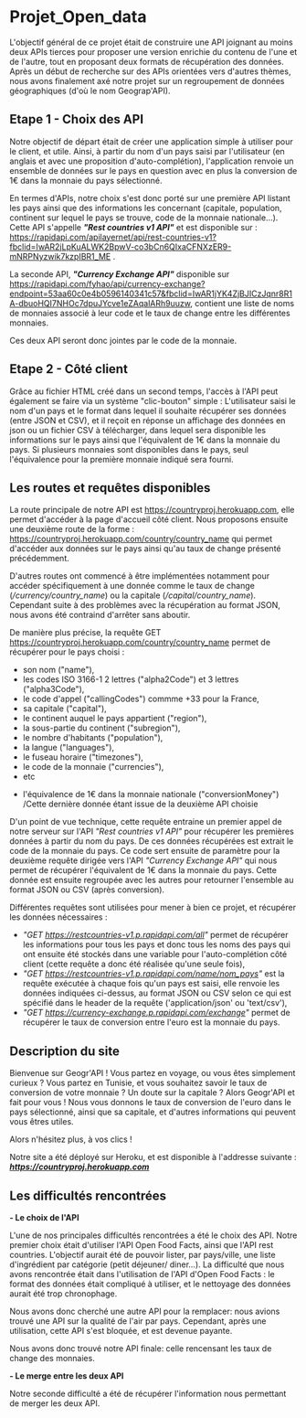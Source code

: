 # Projet_Open_data

L'objectif général de ce projet était de construire une API joignant au moins deux APIs tierces pour proposer une version enrichie du contenu de l'une et de l'autre, tout en proposant deux formats de récupération des données. Après un début de recherche sur des APIs orientées vers d'autres thèmes, nous avons finalement axé notre projet sur un regroupement de données géographiques (d'où le nom Geograp'API).

## Etape 1 - Choix des API

Notre objectif de départ était de créer une application simple à utiliser pour le client, et utile. Ainsi, à partir du nom d'un pays saisi par l'utilisateur (en anglais et avec une proposition d'auto-complétion), l'application renvoie un ensemble de données sur le pays en question avec en plus la conversion de 1€ dans la monnaie du pays sélectionné.

En termes d'APIs, notre choix s'est donc porté sur une première API listant les pays ainsi que des informations les concernant (capitale, population, continent sur lequel le pays se trouve, code de la monnaie nationale...). Cette API s'appelle ***"Rest countries v1 API"*** et est disponible sur : https://rapidapi.com/apilayernet/api/rest-countries-v1?fbclid=IwAR2jLpKuALWK2BpwV-co3bCn6QIxaCFNXzER9-mNRPNyzwik7kzpIBR1_ME .

La seconde API, ***"Currency Exchange API"*** disponible sur https://rapidapi.com/fyhao/api/currency-exchange?endpoint=53aa60c0e4b0596140341c57&fbclid=IwAR1jYK4ZjBJICzJqnr8R1A-dbuoHQI7NHOc7dpuJYcve1eZAqalARh9uuzw, contient une liste de noms de monnaies associé à leur code et le taux de change entre les différentes monnaies. 

Ces deux API seront donc jointes par le code de la monnaie. 

## Etape 2 - Côté client

Grâce au fichier HTML créé dans un second temps, l'accès à l'API peut également se faire via un système "clic-bouton" simple : L'utilisateur saisi le nom d'un pays et le format dans lequel il souhaite récupérer ses données (entre JSON et CSV), et il reçoit en réponse un affichage des données en json ou un fichier CSV à télécharger, dans lequel sera disponible les informations sur le pays ainsi que l'équivalent de 1€ dans la monnaie du pays. Si plusieurs monnaies sont disponibles dans le pays, seul l'équivalence pour la première monnaie indiqué sera fourni.


## Les routes et requêtes disponibles

La route principale de notre API est https://countryproj.herokuapp.com, elle permet d'accéder à la page d'accueil côté client. Nous proposons ensuite une deuxième route de la forme : https://countryproj.herokuapp.com/country/country_name qui permet d'accéder aux données sur le pays ainsi qu'au taux de change présenté précédemment.

D'autres routes ont commencé à être implémentées notamment pour accéder spécifiquement à une donnée comme le taux de change (*/currency/country_name*) ou la capitale (*/capital/country_name*). Cependant suite à des problèmes avec la récupération au format JSON, nous avons été contraind d'arrêter sans aboutir.

De manière plus précise, la requête GET https://countryproj.herokuapp.com/country/country_name permet de récupérer pour le pays choisi :
 - son nom ("name"),
 - les codes ISO 3166-1 2 lettres ("alpha2Code") et 3 lettres ("alpha3Code"),
 - le code d'appel ("callingCodes") commme +33 pour la France,
 - sa capitale ("capital"),
 - le continent auquel le pays appartient ("region"),
 - la sous-partie du continent ("subregion"),
 - le nombre d'habitants ("population"), 
 - la langue ("languages"),
 - le fuseau horaire ("timezones"),
 - le code de la monnaie ("currencies"),
 - etc
 + l'équivalence de 1€ dans la monnaie nationale ("conversionMoney")  /Cette dernière donnée étant issue de la deuxième API choisie
 
D'un point de vue technique, cette requête entraine un premier appel de notre serveur sur l'API *"Rest countries v1 API"* pour récupérer les premières données à partir du nom du pays. De ces données récupérées est extrait le code de la monnaie du pays. Ce code sert ensuite de paramètre pour la deuxième requête dirigée vers l'API *"Currency Exchange API"* qui nous permet de récupérer l'équivalent de 1€ dans la monnaie du pays. Cette donnée est ensuite regroupée avec les autres pour retourner l'ensemble au format JSON ou CSV (après conversion).

Différentes requêtes sont utilisées pour mener à bien ce projet, et récupérer les données nécessaires :
- *"GET https://restcountries-v1.p.rapidapi.com/all"* permet de récupérer les informations pour tous les pays et donc tous les noms des pays qui ont ensuite été stockés dans une variable pour l'auto-complétion côté client (cette requête a donc été réalisée qu'une seule fois),
- *"GET https://restcountries-v1.p.rapidapi.com/name/nom_pays"* est la requête exécutée à chaque fois qu'un pays est saisi, elle renvoie les données indiquées ci-dessus, au format JSON ou CSV selon ce qui est spécifié dans le header de la requête ('application/json' ou 'text/csv'),
- *"GET https://currency-exchange.p.rapidapi.com/exchange"* permet de récupérer le taux de conversion entre l'euro est la monnaie du pays.

## Description du site 

Bienvenue sur Geogr'API ! Vous partez en voyage, ou vous êtes simplement curieux ? 
Vous partez en Tunisie, et vous souhaitez savoir le taux de conversion de votre monnaie ? Un doute sur la capitale ?
Alors Geogr'API et fait pour vous ! Nous vous donnons le taux de conversion de l'euro dans le pays sélectionné, ainsi que sa capitale, et d'autres informations qui peuvent vous êtres utiles. 

Alors n'hésitez plus, à vos clics !

Notre site a été déployé sur Heroku, et est disponible à l'addresse suivante : ***https://countryproj.herokuapp.com***


## Les difficultés rencontrées

**- Le choix de l'API** 

L'une de nos principales difficultés rencontrées a été le choix des API. Notre premier choix était d'utiliser l'API Open Food Facts, ainsi que l'API rest countries. L'objectif aurait été de pouvoir lister, par pays/ville, une liste d'ingrédient par catégorie (petit déjeuner/ diner...).
La difficulté que nous avons rencontrée était dans l'utilisation de l'API d'Open Food Facts : le format des données était compliqué à utiliser, et le nettoyage des données aurait été trop chronophage. 

Nous avons donc cherché une autre API pour la remplacer: nous avions trouvé une API sur la qualité de l'air par pays. Cependant, après une utilisation, cette API s'est bloquée, et est devenue payante.

Nous avons donc trouvé notre API finale: celle rencensant les taux de change des monnaies. 
 
**- Le merge entre les deux API**

Notre seconde difficulté a été de récupérer l'information nous permettant de merger les deux API. 





